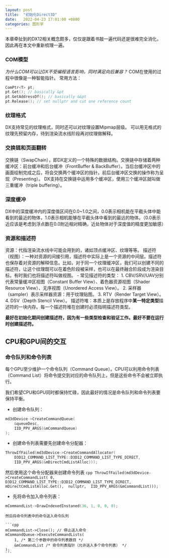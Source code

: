 ```yaml
---
layout: post
title:  "初始化Direct3D"
date:   2022-04-23 17:01:00 +0800
categories: 图形学
---
```


本章牵扯到的DX12相关概念颇多，仅仅是跟着书敲一遍代码还是很难完全消化，因此再在本文中重新梳理一遍。

### COM模型
*为什么COM可以让DX不受编程语言影响，同时满足向后兼容？*
COM在使用的过程中很像是一种智能指针。
常用方法：
```cpp
ComPtr<T> pt;
pt.Get(); // basically &pt
pt.GetAddressOf(); // basically &&pt
pt.Release(); // set nullptr and cut one reference count
```

### 纹理格式
DX支持常见的纹理格式，同时还可以对纹理设置Mipmap层级。
可以用无格式的纹理先预留内存，待到渲染流水线阶段再对纹理做解释。

### 交换链和页面翻转
交换链（SwapChain），即DX定义的一个特殊的数据结构。交换链中存储着两种缓冲区：前台缓冲和后台缓冲（FrontBuffer & BackBuffer）。当后台缓冲区中的画面绘制完成之后，将会交换两个缓冲区的指针。前后台缓冲区交换的操作称为呈现（Presenting）。
DX支持在交换链中运用多个缓冲区，使用三个缓冲区就叫做三重缓冲（triple buffering）。

### 深度缓冲
DX中的深度缓冲内的深度值区间在0.0~1.0之间，0.0表示相机能在平截头体中能看到的最近的物体，1.0表示相机能够在平截头体中看到的最远的物体。（0.0表示近应该是考虑到浮点数在0.0附近相对精确，近处物体对于深度值的精度更加敏感）

### 资源和描述符
资源：代指渲染流水线中可能会用到的，诸如顶点缓冲区、纹理等等。
描述符（视图）：一种对资源的间接引用，描述符中实际上是一个资源的中间层。描述符也保存着对资源的解释信息。比如，对于同一个纹理缓冲区，我们可以创建不同的描述符，让这个纹理既可以在着色阶段被采样，也可以在最终融合阶段成为渲染目标。有时我们也将描述符叫做视图。
	- 常见描述符的类型：
	1. CBV/SRV/UAV分别代表常量缓冲区视图（Constant Buffer View）、着色器资源视图（Shader Resource View）、无序视图（Unordered Access View）。
	2. 采样器（sampler）表示采样器资源：用于纹理贴图。
	3. RTV（Render Target View）。
	4. DSV（Depth Stencil View）。
描述符堆：本质上是存放程序中**某一特定类型**描述符的一块内存。每一个描述符堆在创建时必须指明描述符类型。

**最好在初始化期间创建描述符，因为有一些类型检查和验证工作。最好不要在运行时创建描述符。**


## CPU和GPU间的交互
### 命令队列和命令列表
每个GPU至少维护一个命令队列（Command Queue）。CPU可以利用命令列表（Command List）将命令提交到对应的命令队列上，但是这些命令不会被立即执行。

我们希望CPU和GPU同时都保持忙碌，因此最好的情况是命令队列和命令列表要保持平衡。

- 创建命令队列：
```cpp
md3dDevice->CreateCommandQueue(
	&queueDesc,
	IID_PPV_ARGS(&mCommandQueue)
);
```

- 创建命令列表需要先创建命令分配器：
```cpp
ThrowIfFailed(md3dDevice->CreateCommandAllocator(		
	D3D12_COMMAND_LIST_TYPE::D3D12_COMMAND_LIST_TYPE_DIRECT, 
	IID_PPV_ARGS(&mDirectCmdListAlloc)));
```
   然后使用这个命令分配器来创建命令列表
	```cpp
	ThrowIfFailed(md3dDevice->CreateCommandList(
		0,
		D3D12_COMMAND_LIST_TYPE::D3D12_COMMAND_LIST_TYPE_DIRECT, 
		mDirectCmdListAlloc.Get(), 
		nullptr, 
		IID_PPV_ARGS(&mCommandList)));
	```

- 先将命令加入命令列表：
```cpp
mCommandList->DrawIndexedInstaned(36, 1, 0, 0, 0);
```

	然后将命令列表中的命令送入命令队列

	```cpp
	mCommandList->Close(); // 停止送入命令
	mCommandQueue->ExecuteCommandLists(
		1, /* 第二个参数中的命令列表数目 */
		&mCommandList /* 命令列表指针（允许送入多个命令列表） */
	);
	```







